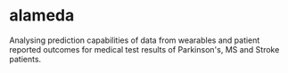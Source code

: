 # alameda
Analysing prediction capabilities of data from wearables and patient reported outcomes for medical test results of Parkinson's, MS and Stroke patients.
